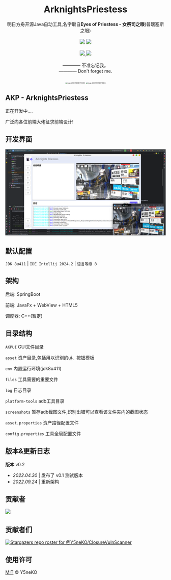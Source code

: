 <h1 align="center">ArknightsPriestess</h1>
<p align="center">
  明日方舟开源Java自动工具,名字取自<b>Eyes of Priestess - 女祭司之眼</b>(普瑞塞斯之眼)
  <br><br>
  <a href='https://blog.ysneko.com'><img src="https://img.shields.io/static/v1?label=Powered%20by&message=Y5neKO&color=green"></a>
  <a href='https://www.oracle.com/java/technologies/downloads/#java8'><img src="https://img.shields.io/static/v1?label=JDK&message=1.8&color=yellow"></a>
  <br><br>
  <a href="#">
    <img src="https://img.shields.io/badge/Supported%20by-Alipay🈲%20%E2%86%92-gray.svg?colorA=655BE1&colorB=4F44D6&style=for-the-badge"/>
  </a>
  <a href="#">
    <img src="https://img.shields.io/badge/Supported%20by-WechatPay🈲%20%E2%86%92-gray.svg?colorA=61c265&colorB=4CAF50&style=for-the-badge"/>
  </a>
  <br><br>
  <a>———— 不准忘记我。</a>
  <br>
  <a>———— Don't forget me.</a>
  <br><br>
  <img src="https://img-blog.csdnimg.cn/7512889713bd422dbd791e17359ed1d3.png" alt="image-20220503164740855" style="zoom:30%;" />
  <img src="https://img-blog.csdnimg.cn/66faca6cebf54f778e201362c8a34388.png" alt="image-20220503164740855" style="zoom:30%;" />
</p>

## AKP - ArknightsPriestess
正在开发中....

广泛向各位前端大佬征求前端设计!

## 开发界面

![img.png](img.png)

## 默认配置
`JDK 8u411`  |  `IDE Intellij 2024.2`  |  `语言等级 8`

## 架构
后端: SpringBoot

前端: JavaFx + WebView + HTML5

调度器: C++(暂定)

## 目录结构
`AKPUI` GUI文件目录

`asset` 资产目录,包括用以识别的ui、按钮模板

`env` 内置运行环境(jdk8u411)

`files` 工具需要的重要文件

`log` 日志目录

`platform-tools` adb工具目录

`screenshots` 暂存adb截图文件,识别出错可以查看该文件夹内的截图状态

`asset.properties` 资产路径配置文件

`config.properties` 工具全局配置文件


## 版本&更新日志
**版本** v0.2

- *2022.04.30* | 发布了 v0.1 测试版本
- *2022.09.24* | 重新架构

## 贡献者

<a href="https://github.com/Y5neKO/ArknightsPriestessProject/graphs/contributors">
  <img src="https://contrib.rocks/image?repo=Y5neKO/ArknightsPriestessProject" />
</a>

## 贡献者们

[![Stargazers repo roster for @Y5neKO/ClosureVulnScanner](http://reporoster.com/stars/Y5neKO/ArknightsPriestessProject)](https://github.com/Y5neKO/ArknightsPriestessProject/stargazers)


## 使用许可
[MIT](LICENSE) © Y5neKO

